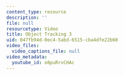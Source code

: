 ```yaml
---
content_type: resource
description: ''
file: null
resourcetype: Video
title: Object Tracking 3
uid: 047fb94d-0ec4-5abd-6515-cba4dfe22b60
video_files:
  video_captions_file: null
video_metadata:
  youtube_id: o8puRrvCHAc
---
```

